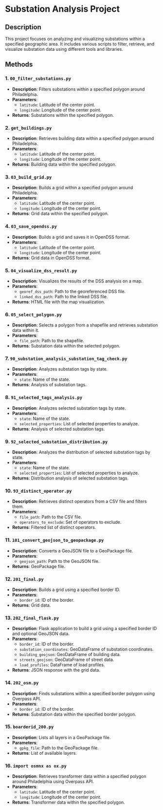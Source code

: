 # Substation Analysis Project

## Description
This project focuses on analyzing and visualizing substations within a specified geographic area. It includes various scripts to filter, retrieve, and visualize substation data using different tools and libraries.

## Methods

### 1. `00_filter_substations.py`
- **Description**: Filters substations within a specified polygon around Philadelphia.
- **Parameters**: 
  - `latitude`: Latitude of the center point.
  - `longitude`: Longitude of the center point.
- **Returns**: Substations within the specified polygon.

### 2. `get_buildings.py`
- **Description**: Retrieves building data within a specified polygon around Philadelphia.
- **Parameters**: 
  - `latitude`: Latitude of the center point.
  - `longitude`: Longitude of the center point.
- **Returns**: Building data within the specified polygon.

### 3. `03_build_grid.py`
- **Description**: Builds a grid within a specified polygon around Philadelphia.
- **Parameters**: 
  - `latitude`: Latitude of the center point.
  - `longitude`: Longitude of the center point.
- **Returns**: Grid data within the specified polygon.

### 4. `03_save_opendss.py`
- **Description**: Builds a grid and saves it in OpenDSS format.
- **Parameters**: 
  - `latitude`: Latitude of the center point.
  - `longitude`: Longitude of the center point.
- **Returns**: Grid data in OpenDSS format.

### 5. `04_visualize_dss_result.py`
- **Description**: Visualizes the results of the DSS analysis on a map.
- **Parameters**: 
  - `georef_dss_path`: Path to the georeferenced DSS file.
  - `linked_dss_path`: Path to the linked DSS file.
- **Returns**: HTML file with the map visualization.

### 6. `05_select_polygon.py`
- **Description**: Selects a polygon from a shapefile and retrieves substation data within it.
- **Parameters**: 
  - `file_path`: Path to the shapefile.
- **Returns**: Substation data within the selected polygon.

### 7. `90_substation_analysis_substation_tag_check.py`
- **Description**: Analyzes substation tags by state.
- **Parameters**: 
  - `state`: Name of the state.
- **Returns**: Analysis of substation tags.

### 8. `91_selected_tags_analysis.py`
- **Description**: Analyzes selected substation tags by state.
- **Parameters**: 
  - `state`: Name of the state.
  - `selected_properties`: List of selected properties to analyze.
- **Returns**: Analysis of selected substation tags.

### 9. `92_selected_substation_distribution.py`
- **Description**: Analyzes the distribution of selected substation tags by state.
- **Parameters**: 
  - `state`: Name of the state.
  - `selected_properties`: List of selected properties to analyze.
- **Returns**: Distribution analysis of selected substation tags.

### 10. `93_distinct_operator.py`
- **Description**: Retrieves distinct operators from a CSV file and filters them.
- **Parameters**: 
  - `file_path`: Path to the CSV file.
  - `operators_to_exclude`: Set of operators to exclude.
- **Returns**: Filtered list of distinct operators.

### 11. `101_convert_geojson_to_geopackage.py`
- **Description**: Converts a GeoJSON file to a GeoPackage file.
- **Parameters**: 
  - `geojson_path`: Path to the GeoJSON file.
- **Returns**: GeoPackage file.

### 12. `201_final.py`
- **Description**: Builds a grid using a specified border ID.
- **Parameters**: 
  - `border_id`: ID of the border.
- **Returns**: Grid data.

### 13. `202_final_flask.py`
- **Description**: Flask application to build a grid using a specified border ID and optional GeoJSON data.
- **Parameters**: 
  - `border_id`: ID of the border.
  - `substation_coordinates`: GeoDataFrame of substation coordinates.
  - `building_geojson`: GeoDataFrame of building data.
  - `streets_geojson`: GeoDataFrame of street data.
  - `load_profiles`: DataFrame of load profiles.
- **Returns**: JSON response with the grid data.

### 14. `202_osm.py`
- **Description**: Finds substations within a specified border polygon using Overpass API.
- **Parameters**: 
  - `border_id`: ID of the border.
- **Returns**: Substation data within the specified border polygon.

### 15. `boarderid_200.py`
- **Description**: Lists all layers in a GeoPackage file.
- **Parameters**: 
  - `gpkg_file`: Path to the GeoPackage file.
- **Returns**: List of available layers.

### 16. `import osmnx as ox.py`
- **Description**: Retrieves transformer data within a specified polygon around Philadelphia using Overpass API.
- **Parameters**: 
  - `latitude`: Latitude of the center point.
  - `longitude`: Longitude of the center point.
- **Returns**: Transformer data within the specified polygon.

